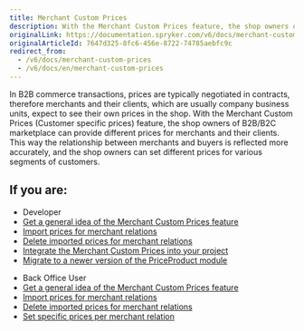 ```yaml
---
title: Merchant Custom Prices
description: With the Merchant Custom Prices feature, the shop owners of B2B/B2C marketplace can provide different prices for merchants and their clients.
originalLink: https://documentation.spryker.com/v6/docs/merchant-custom-prices
originalArticleId: 7647d325-8fc6-456e-8722-74785aebfc9c
redirect_from:
  - /v6/docs/merchant-custom-prices
  - /v6/docs/en/merchant-custom-prices
---
```


In B2B commerce transactions, prices are typically negotiated in contracts, therefore merchants and their clients, which are usually company business units, expect to see their own prices in the shop. With the Merchant Custom Prices (Customer specific prices) feature, the shop owners of B2B/B2C marketplace can provide different prices for merchants and their clients. This way the relationship between merchants and buyers is reflected more accurately, and the shop owners can set different prices for various segments of customers.

## If you are:

<div class="mr-container">
    <div class="mr-list-container">
        <!-- col1 -->
        <div class="mr-col">
            <ul class="mr-list mr-list-green">
                <li class="mr-title">Developer</li>
                <li><a href="docs\scos\user\features\202009.0\merchant-custom-prices\merchant-custom-prices-feature-overview.md" class="mr-link">Get a general idea of the Merchant Custom Prices feature</a></li>
                <li><a href="docs\scos\user\features\202009.0\merchant-custom-prices\merchant-custom-prices-feature-overview.md" class="mr-link">Import prices for merchant relations</a></li>
                <li><a href="docs\scos\user\features\202009.0\merchant-custom-prices\merchant-custom-prices-feature-overview.md" class="mr-link">Delete imported prices for merchant relations</a></li>
                <li><a href="docs\scos\dev\migration-and-integration\202009.0\feature-integration-guides\merchant-custom-prices-feature-integration.md" class="mr-link">Integrate the Merchant Custom Prices into your project</a></li>
               <li><a href="docs\scos\dev\module-migration-guides\202009.0\migration-guide-priceproduct.md" class="mr-link">Migrate to a newer version of the PriceProduct module</a></li>
            </ul>
        </div>
        <!-- col2 -->
        <div class="mr-col">
            <ul class="mr-list mr-list-blue">
                <li class="mr-title"> Back Office User</li>
                <li><a href="docs\scos\user\features\202009.0\merchant-custom-prices\merchant-custom-prices-feature-overview.md" class="mr-link">Get a general idea of the Merchant Custom Prices feature</a></li>
                <li><a href="docs\scos\user\features\202009.0\merchant-custom-prices\merchant-custom-prices-feature-overview.md" class="mr-link">Import prices for merchant relations</a></li>
                <li><a href="docs\scos\user\features\202009.0\merchant-custom-prices\merchant-custom-prices-feature-overview.md" class="mr-link">Delete imported prices for merchant relations</a></li>
                <li><a href="#" class="mr-link">Set specific prices per merchant relation</a></li>
            </ul>
        </div>
    </div>
</div>

